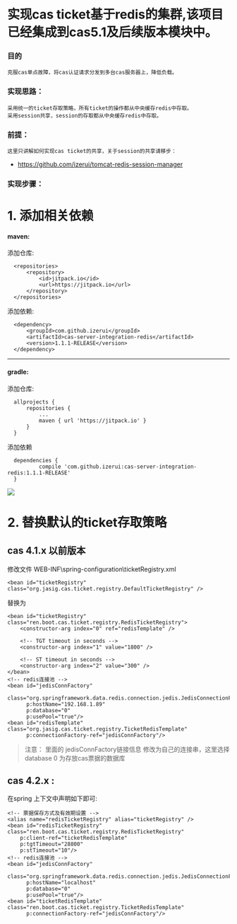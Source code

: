 # 实现cas ticket基于redis的集群,该项目已经集成到cas5.1及后续版本模块中。

### 目的
	克服cas单点故障，将cas认证请求分发到多台cas服务器上，降低负载。

### 实现思路：
	采用统一的ticket存取策略，所有ticket的操作都从中央缓存redis中存取。
	采用session共享，session的存取都从中央缓存redis中存取。

### 前提：
	这里只讲解如何实现cas ticket的共享，关于session的共享请移步：




- <a href="https://github.com/izerui/tomcat-redis-session-manager">https://github.com/izerui/tomcat-redis-session-manager</a>

### 实现步骤：

# 1. 添加相关依赖

#### maven:
  
  添加仓库:
  ```
    <repositories>
        <repository>
            <id>jitpack.io</id>
            <url>https://jitpack.io</url>
        </repository>
    </repositories>
  ```
  添加依赖:
  ```
    <dependency>
  	    <groupId>com.github.izerui</groupId>
  	    <artifactId>cas-server-integration-redis</artifactId>
  	    <version>1.1.1-RELEASE</version>
  	</dependency>
  ```
  ---

#### gradle:
  
  添加仓库:
  ```
    allprojects {
  		repositories {
  			...
  			maven { url 'https://jitpack.io' }
  		}
  	}
  ```
  添加依赖
  ```
    dependencies {
  	        compile 'com.github.izerui:cas-server-integration-redis:1.1.1-RELEASE'
  	}
  ```

[![](https://jitpack.io/v/izerui/cas-server-integration-redis.svg)](https://jitpack.io/#izerui/cas-server-integration-redis)

# 2. 替换默认的ticket存取策略

## cas 4.1.x 以前版本

修改文件 WEB-INF\spring-configuration\ticketRegistry.xml
```
<bean id="ticketRegistry" class="org.jasig.cas.ticket.registry.DefaultTicketRegistry" />
```
替换为
```
<bean id="ticketRegistry" class="ren.boot.cas.ticket.registry.RedisTicketRegistry">
    <constructor-arg index="0" ref="redisTemplate" />

    <!-- TGT timeout in seconds -->
    <constructor-arg index="1" value="1800" />

    <!-- ST timeout in seconds -->
    <constructor-arg index="2" value="300" />
</bean>
<!-- redis连接池 -->
<bean id="jedisConnFactory"
      class="org.springframework.data.redis.connection.jedis.JedisConnectionFactory"
      p:hostName="192.168.1.89"
      p:database="0"
      p:usePool="true"/>
<bean id="redisTemplate" class="org.jasig.cas.ticket.registry.TicketRedisTemplate"
      p:connectionFactory-ref="jedisConnFactory"/>
```
> 注意： 里面的 jedisConnFactory链接信息 修改为自己的连接串，这里选择database 0 为存放cas票据的数据库

## cas 4.2.x :

在spring 上下文中声明如下即可:

```
<!-- 票据保存方式及有效期设置 -->
<alias name="redisTicketRegistry" alias="ticketRegistry" />
<bean id="redisTicketRegistry" class="ren.boot.cas.ticket.registry.RedisTicketRegistry"
    p:client-ref="ticketRedisTemplate"
    p:tgtTimeout="28800"
    p:stTimeout="10"/>
<!-- redis连接池 -->
<bean id="jedisConnFactory"
      class="org.springframework.data.redis.connection.jedis.JedisConnectionFactory"
      p:hostName="localhost"
      p:database="0"
      p:usePool="true"/>
<bean id="ticketRedisTemplate" class="ren.boot.cas.ticket.registry.TicketRedisTemplate"
      p:connectionFactory-ref="jedisConnFactory"/>
```
